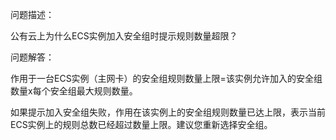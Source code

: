 问题描述：

公有云上为什么ECS实例加入安全组时提示规则数量超限？

问题解答：

作用于一台ECS实例（主网卡）的安全组规则数量上限=该实例允许加入的安全组数量x每个安全组最大规则数量。

如果提示加入安全组失败，作用在该实例上的安全组规则数量已达上限，表示当前ECS实例上的规则总数已经超过数量上限。建议您重新选择安全组。


